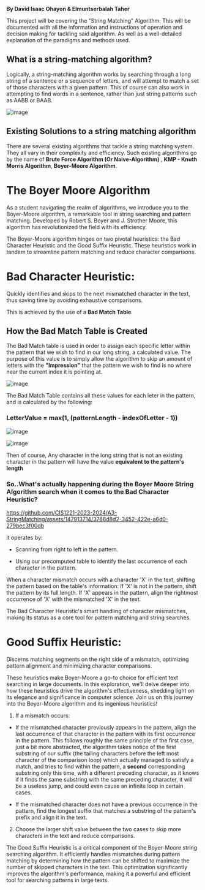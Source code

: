 **By David Isaac Ohayon & Elmuntserbalah Taher**

This project will be covering the “String Matching” Algorithm. This will be documented with all the information and instructions of operation and decision making for tackling said algorithm. As well as a well-detailed explanation of the paradigms and methods used.

## **What is a string-matching algorithm?**
Logically, a string-matching algorithm works by searching through a long string of a sentence or a sequence of letters, and will attempt to match a set of those characters with a given pattern. This of course can also work in attempting to find words in a sentence, rather than just string patterns such as AABB or BAAB.

![image](https://github.com/Montaser-Taher/-string-matching/assets/147913714/749d96ed-25c3-418f-9e08-f9c230aaa43b)

## **Existing Solutions to a string matching algorithm**
There are several existing algorithms that tackle a string matching system. They all vary in their complexity and efficiency. Such existing algorithms go by the name of **Brute Force Algorithm (Or Naive-Algorithm)** , **KMP - Knuth Morris Algorithm**, **Boyer-Moore Algorithm**.

# The Boyer Moore Algorithm

As a student navigating the realm of algorithms, we introduce you to the Boyer-Moore algorithm, a remarkable tool in string searching and pattern matching. Developed by Robert S. Boyer and J. Strother Moore, this algorithm has revolutionized the field with its efficiency.

The Boyer-Moore algorithm hinges on two pivotal heuristics: the Bad Character Heuristic and the Good Suffix Heuristic. These heuristics work in tandem to streamline pattern matching and reduce character comparisons.

# Bad Character Heuristic:
Quickly identifies and skips to the next mismatched character in the text, thus saving time by avoiding exhaustive comparisons.

This is achieved by the use of a **Bad Match Table**.

## **How the Bad Match Table is Created**

The Bad Match table is used in order to assign each specific letter within the pattern that we wish to find in our long string, a calculated value.
The purpose of this value is to simply allow the algorithm to skip an amount of letters with the **"Impression"** that the pattern we wish to find is no where
near the current index it is pointing at. 




![image](https://github.com/CIS1221-2023-2024/A3-StringMatching/assets/147913714/46d4a862-9485-4612-a7cc-2944824f3c13)

The Bad Match Table contains all these values for each leter in the pattern, and is calculated by the following:
### **LetterValue = max(1, (patternLength - indexOfLetter - 1))**

![image](https://github.com/CIS1221-2023-2024/A3-StringMatching/assets/147913714/e816d862-56c8-4a64-bb08-69355ef1e1fa)

![image](https://github.com/CIS1221-2023-2024/A3-StringMatching/assets/147913714/6f20ea6f-584c-494c-93e5-32a45aeb7ac5)

Then of course, Any character in the long string that is not an existing character in the pattern will have the value **equivalent to the pattern's length**

### **So..What's actually happening during the Boyer Moore String Algorithm search when it comes to the Bad Character Heuristic?**





https://github.com/CIS1221-2023-2024/A3-StringMatching/assets/147913714/3766d8d2-3452-422e-a6d0-279bec3f00db


















it operates by:

- Scanning from right to left in the pattern.

- Using our precomputed table to identify the last occurrence of each character in the pattern.

When a character mismatch occurs with a character 'X' in the text, shifting the pattern based on the table's information:
If 'X' is not in the pattern, shift the pattern by its full length.
If 'X' appears in the pattern, align the rightmost occurrence of 'X' with the mismatched 'X' in the text.

The Bad Character Heuristic's smart handling of character mismatches, making  its status as a core tool for pattern matching and string searches.

# Good Suffix Heuristic:
Discerns matching segments on the right side of a mismatch, optimizing pattern alignment and minimizing character comparisons.

These heuristics make Boyer-Moore a go-to choice for efficient text searching in large documents. In this exploration, we'll delve deeper into how these heuristics drive the algorithm's effectiveness, shedding light on its elegance and significance in computer science. Join us on this journey into the Boyer-Moore algorithm and its ingenious heuristics!

1) If a mismatch occurs:

- If the mismatched character previously appears in the pattern, align the last occurrence of that character in the pattern with its first occurrence in the pattern.
This follows roughly the same principle of the first case, just a bit more abstracted, the algorithm takes notice of the first substring of our suffix (the tailing characters before the left most character of the comparison loop) which actually managed to satisfy a match, and tries to find within the pattern, a **second** corresponding substring only this time, with a different preceding character, as it knows if it finds the same substring with the same preceding character, it will be a useless jump, and could even cause an infinite loop in certain cases.


- If the mismatched character does not have a previous occurrence in the pattern, find the longest suffix that matches a substring of the pattern's prefix and align it in the text.

2) Choose the larger shift value between the two cases to skip more characters in the text and reduce comparisons.

The Good Suffix Heuristic is a critical component of the Boyer-Moore string searching algorithm. It efficiently handles mismatches during pattern matching by determining how the pattern can be shifted to maximize the number of skipped characters in the text. This optimization significantly improves the algorithm's performance, making it a powerful and efficient tool for searching patterns in large texts.
